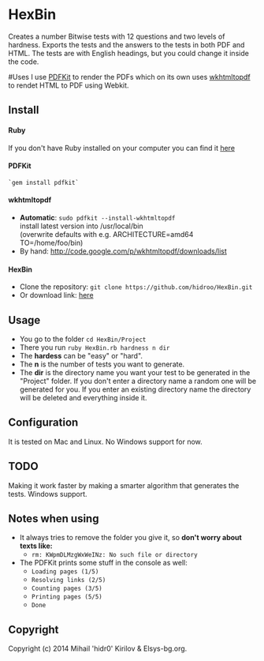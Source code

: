 # HexBin
Creates a number Bitwise tests with 12 questions and two levels of hardness. 
Exports the tests and the answers to the tests in both PDF and HTML.
The tests are with English headings, but you could change it inside the code.

#Uses 
  I use [PDFKit](http://github.com/antialize/wkhtmltopdf) to render the PDFs which on its own uses [wkhtmltopdf](http://github.com/antialize/wkhtmltopdf) to rendet HTML to PDF using Webkit.

## Install
#### Ruby
  If you don't have Ruby installed on your computer you can find it [here](https://www.ruby-lang.org/en/installation/)

#### PDFKit
    `gem install pdfkit`

#### wkhtmltopdf
 * **Automatic**: `sudo pdfkit --install-wkhtmltopdf`  
 install latest version into /usr/local/bin  
 (overwrite defaults with e.g. ARCHITECTURE=amd64 TO=/home/foo/bin)
 * By hand: http://code.google.com/p/wkhtmltopdf/downloads/list

#### HexBin
  * Clone the repository: `git clone https://github.com/hidroo/HexBin.git`
  * Or download link: [here](https://github.com/hidroo/HexBin/archive/master.zip)

## Usage
* You go to the folder `cd HexBin/Project`
*  There you run `ruby HexBin.rb hardness n dir`
  *  The **hardess** can be "easy" or "hard".
  *  The **n** is the number of tests you want to generate.
  * The **dir** is the directory name you want your test to be generated in the "Project" folder. If you don't enter a directory name a random one will be generated for you. If you enter an existing directory name the directory will be deleted and everything inside it.

## Configuration
  It is tested on Mac and Linux. No Windows support for now.
  
## TODO
  Making it work faster by making a smarter algorithm that generates the tests.
  Windows support.
  
## Notes when using
  * It always tries to remove the folder you give it, so **don't worry about texts like:** 
    * `rm: KWpmDLMzgWxWeINz: No such file or directory`
  * The PDFKit prints some stuff in the console as well:
    * `Loading pages (1/5)`
    * `Resolving links (2/5)`
    * `Counting pages (3/5)`
    * `Printing pages (5/5)`
    * `Done`
  
## Copyright
Copyright (c) 2014 Mihail 'hidr0' Kirilov & Elsys-bg.org.
